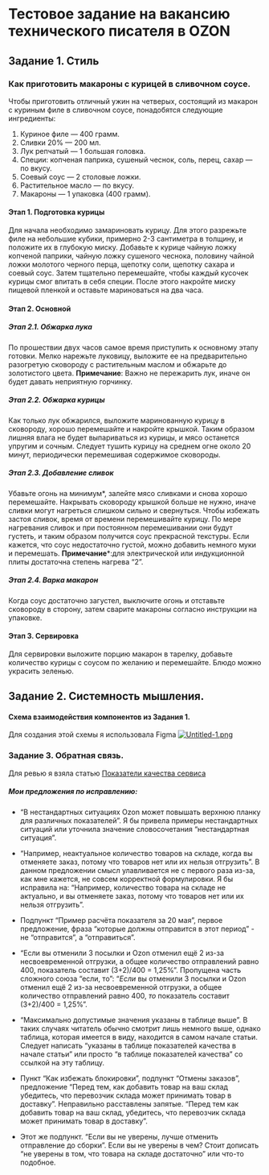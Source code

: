 # Тестовое задание на вакансию технического писателя в OZON

## Задание 1. Стиль
### Как приготовить макароны с курицей в сливочном соусе.

Чтобы приготовить отличный ужин на четверых, состоящий из макарон с куриным филе в сливочном соусе, понадобятся следующие ингредиенты:
1) Куриное филе — 400 грамм.
2) Сливки 20% — 200 мл.
3) Лук репчатый — 1 большая головка.
4) Специи: копченая паприка, сушеный чеснок, соль, перец, сахар — по вкусу.
5) Соевый соус — 2 столовые ложки.
6) Растительное масло — по вкусу.
7) Макароны — 1 упаковка (400 грамм).

#### Этап 1. Подготовка курицы
Для начала необходимо замариновать курицу. Для этого разрежьте филе на небольшие кубики, примерно 2-3 сантиметра в толщину, и положите их в глубокую миску. Добавьте к курице чайную ложку копченой паприки, чайную ложку сушеного чеснока, половину чайной ложки молотого черного перца, щепотку соли, щепотку сахара и соевый соус. Затем тщательно перемешайте, чтобы каждый кусочек курицы смог впитать в себя специи. После этого накройте миску пищевой пленкой и оставьте мариноваться на два часа.
#### Этап 2. Основной
##### Этап 2.1. Обжарка лука
По прошествии двух часов самое время приступить к основному этапу готовки. Мелко нарежьте луковицу, выложите ее на предварительно разогретую сковороду с растительным маслом и обжарьте до золотистого цвета. 
**Примечание**: Важно не пережарить лук, иначе он будет давать неприятную горчинку.
##### Этап 2.2. Обжарка курицы
Как только лук обжарился, выложите маринованную курицу в сковороду, хорошо перемешайте и накройте крышкой. Таким образом лишняя влага не будет выпариваться из курицы, и мясо останется упругим и сочным. Следует тушить курицу на среднем огне около 20 минут, периодически перемешивая содержимое сковороды.
##### Этап 2.3. Добавление сливок
Убавьте огонь на минимум*, залейте мясо сливками и снова хорошо перемешайте. Накрывать сковороду крышкой больше не нужно, иначе сливки могут нагреться слишком сильно и свернуться. Чтобы избежать застоя сливок, время от времени перемешивайте курицу. По мере нагревания сливок и при постоянном перемешивании они будут густеть, и таким образом получится соус прекрасной текстуры. Если кажется, что соус недостаточно густой, можно добавить немного муки и перемешать.
**Примечание***:для электрической или индукционной плиты достаточна степень нагрева “2”.

##### Этап 2.4. Варка макарон
Когда соус достаточно загустел, выключите огонь и отставьте сковороду в сторону, затем сварите макароны согласно инструкции на упаковке.

#### Этап 3. Сервировка
Для сервировки выложите порцию макарон в тарелку, добавьте количество курицы с соусом по желанию и перемешайте. Блюдо можно украсить зеленью.

## Задание 2. Системность мышления.
#### Схема взаимодействия компонентов из Задания 1. 
Для создания этой схемы я использовала Figma
[![Untitled-1.png](https://i.postimg.cc/cJR2X1P8/Untitled-1.png)](https://postimg.cc/2q505Ykz)

### Задание 3. Обратная связь.
Для ревью я взяла статью [Показатели качества сервиса](https://docs.ozon.ru/global/launch/quality-assurance/quality-metrics/?country=CN)

##### Мои предложения по исправлению:
- “В нестандартных ситуациях Ozon может повышать верхнюю планку для различных показателей”. Я бы привела примеры нестандартных ситуаций или уточнила значение словосочетания “нестандартная ситуация”.

- “Например, неактуальное количество товаров на складе, когда вы отменяете заказ, потому что товаров нет или их нельзя отгрузить”. В данном предложении смысл улавливается не с первого раза из-за, как мне кажется, не совсем корректной формулировки. Я бы исправила на: “Например, количество товара на складе не актуально, и вы отменяете заказ, потому что товаров нет или их нельзя отгрузить”.

- Подпункт “Пример расчёта показателя за 20 мая”, первое предложение, фраза “которые должны отправится в этот период” - не “отправится”, а “отправиться”.

- “Если вы отменили 3 посылки и Ozon отменил ещё 2 из-за несвоевременной отгрузки, а общее количество отправлений равно 400, показатель составит (3+2)/400 = 1,25%”. Пропущена часть сложного союза “если, то”: “*Если* вы отменили 3 посылки и Ozon отменил ещё 2 из-за несвоевременной отгрузки, а общее количество отправлений равно 400, *то* показатель составит (3+2)/400 = 1,25%”.

- “Максимально допустимые значения указаны в таблице выше”. В таких случаях читатель обычно смотрит лишь немного выше, однако таблица, которая имеется в виду, находится в самом начале статьи. Следует написать “указаны в таблице показателей качества в начале статьи” или просто “в таблице показателей качества” со ссылкой на эту таблицу.

- Пункт “Как избежать блокировки”, подпункт “Отмены заказов”, предложение “Перед тем, как добавить товар на ваш склад убедитесь, что перевозчик склада может принимать товар в доставку”. Неправильно расставлены запятые. “Перед тем как добавить товар на ваш склад, убедитесь, что перевозчик склада может принимать товар в доставку”.

- Этот же подпункт. “Если вы не уверены, лучше отменить отправление до сборки”. Если вы не уверены в чем? Стоит дописать “не уверены в том, что товара на складе достаточно” или что-то подобное.















